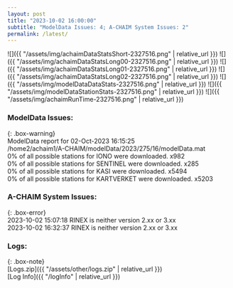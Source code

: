 ```yaml
---
layout: post
title: "2023-10-02 16:00:00"
subtitle: "ModelData Issues: 4; A-CHAIM System Issues: 2"
permalink: /latest/
---
```


![]({{ "/assets/img/achaimDataStatsShort-2327516.png" | relative_url }})
![]({{ "/assets/img/achaimDataStatsLong00-2327516.png" | relative_url }})
![]({{ "/assets/img/achaimDataStatsLong01-2327516.png" | relative_url }})
![]({{ "/assets/img/achaimDataStatsLong02-2327516.png" | relative_url }})
![]({{ "/assets/img/modelDataDataStats-2327516.png" | relative_url }})
![]({{ "/assets/img/modelDataStationStats-2327516.png" | relative_url }})
![]({{ "/assets/img/achaimRunTime-2327516.png" | relative_url }})


### ModelData Issues:  
  
{: .box-warning}  
 ModelData report for 02-Oct-2023 16:15:25   
 /home2/achaim1/A-CHAIM/modelData/2023/275/16/modelData.mat   
 0% of all possible stations for IONO were downloaded. x982   
 0% of all possible stations for SENTINEL were downloaded. x285   
 0% of all possible stations for KASI were downloaded. x5494   
 0% of all possible stations for KARTVERKET were downloaded. x5203   
  
### A-CHAIM System Issues:  
  
{: .box-error}  
2023-10-02 15:07:18 RINEX is neither version 2.xx or 3.xx  
2023-10-02 16:32:37 RINEX is neither version 2.xx or 3.xx  

### Logs:  
  
{: .box-note}  
[Logs.zip]({{ "/assets/other/logs.zip" | relative_url }})  
[Log Info]({{ "/logInfo" | relative_url }})  
